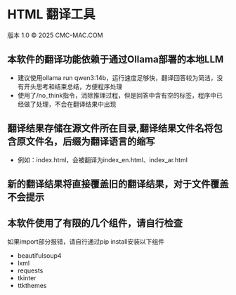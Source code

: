 # HTML 翻译工具

版本 1.0 © 2025 CMC-MAC.COM
            
## 本软件的翻译功能依赖于通过Ollama部署的本地LLM
            
- 建议使用ollama run qwen3:14b，运行速度足够快，翻译回答较为简洁，没有开头思考和结束总结，方便程序处理
- 使用了/no_think指令，消除推理过程，但是回答中含有空的<think></think>标签，程序中已经做了处理，不会在翻译结果中出现

## 翻译结果存储在源文件所在目录,翻译结果文件名将包含原文件名，后缀为翻译语言的缩写

- 例如：index.html，会被翻译为index_en.html、index_ar.html

## 新的翻译结果将直接覆盖旧的翻译结果，对于文件覆盖不会提示

## 本软件使用了有限的几个组件，请自行检查

如果import部分报错，请自行通过pip install安装以下组件

- beautifulsoup4
- lxml
- requests
- tkinter
- ttkthemes